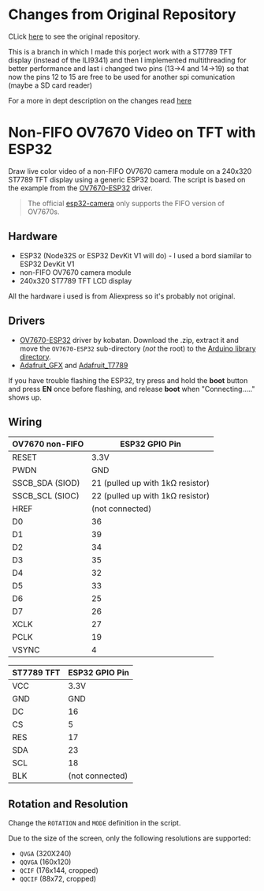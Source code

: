 # Changes from Original Repository
CLick [here](https://github.com/alankrantas/OV7670-ESP32-TFT) to see the original repository.

This is a branch in which I made this porject work with a ST7789 TFT display (instead of the ILI9341) and then I implemented multithreading for better performance and last i changed two pins (13->4 and 14->19) so that now the pins 12 to 15 are free to be used for another spi comunication (maybe a SD card reader)

For a more in dept description on the changes read [here](https://github.com/SimoSera/OV7670-ESP32-TFT/tree/main/OV7670_ESP32_TFT)

# Non-FIFO OV7670 Video on TFT with ESP32
Draw live color video of a non-FIFO OV7670 camera module on a 240x320 ST7789 TFT display using a generic ESP32 board. The script is based on the example from the [OV7670-ESP32](https://github.com/kobatan/OV7670-ESP32) driver.

> The official [esp32-camera](https://github.com/espressif/esp32-camera) only supports the FIFO version of OV7670s.

## Hardware

* ESP32 (Node32S or ESP32 DevKit V1 will do) - I used a bord siamilar to ESP32 DevKit V1
* non-FIFO OV7670 camera module
* 240x320 ST7789 TFT LCD display

All the hardware i used is from Aliexpress so it's probably not original.

## Drivers

* [OV7670-ESP32](https://github.com/kobatan/OV7670-ESP32) driver by kobatan. Download the .zip, extract it and move the ```OV7670-ESP32``` sub-directory (*not* the root) to the [Arduino library directory](https://docs.arduino.cc/hacking/software/Libraries).
* [Adafruit_GFX](https://github.com/adafruit/Adafruit-GFX-Library) and [Adafruit_T7789](https://github.com/adafruit/Adafruit-ST7735-Library)

If you have trouble flashing the ESP32, try press and hold the **boot** button and press **EN** once before flashing, and release **boot** when "Connecting....." shows up.

## Wiring

| OV7670 non-FIFO | ESP32 GPIO Pin |
| --- | --- |
| RESET | 3.3V |
| PWDN | GND |
| SSCB_SDA (SIOD) | 21 (pulled up with 1kΩ resistor) |
| SSCB_SCL (SIOC) | 22 (pulled up with 1kΩ resistor) |
| HREF | (not connected) |
| D0 | 36 |
| D1 | 39 |
| D2 | 34 |
| D3 | 35 |
| D4 | 32 |
| D5 | 33 |
| D6 | 25 |
| D7 | 26 |
| XCLK | 27 |
| PCLK | 19 |
| VSYNC | 4 |

| ST7789 TFT | ESP32 GPIO Pin |
| --- | --- |
| VCC | 3.3V |
| GND | GND |
| DC | 16 |
| CS | 5 |
| RES | 17 |
| SDA | 23 |
| SCL | 18 |
| BLK | (not connected) |

## Rotation and Resolution

Change the ```ROTATION``` and ```MODE``` definition in the script.

Due to the size of the screen, only the following resolutions are supported:

* ```QVGA``` (320X240)
* ```QQVGA``` (160x120)
* ```QCIF``` (176x144, cropped)
* ```QQCIF``` (88x72, cropped)

